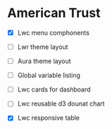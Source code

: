 # American Trust

- [x] Lwc menu comphonents

- [ ] Lwr theme layout

- [ ] Aura theme layout

- [ ] Global variable listing 

- [ ] Lwc cards for dashboard

- [ ] Lwc reusable d3 dounat chart

- [x] Lwc responsive table


